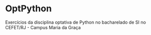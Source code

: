 # OptPython
Exercícios da disciplina optativa de Python no bacharelado de SI no CEFET/RJ - Campus Maria da Graça
